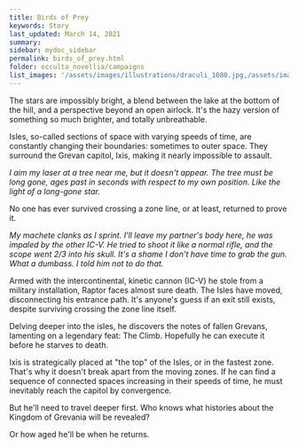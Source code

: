 ```yaml
---
title: Birds of Prey
keywords: Story
last_updated: March 14, 2021
summary:
sidebar: mydoc_sidebar
permalink: birds_of_prey.html
folder: occulta_novellia/campaigns
list_images: '/assets/images/illustrations/draculi_1080.jpg,/assets/images/illustrations/laurence_the_duelist_1080.jpg,/assets/images/illustrations/iscara_the_ten_thousand_guns_1080.jpg,/assets/images/illustrations/alpha_draculi_1080.jpg'
---
```


The stars are impossibly bright, a blend between the lake at the bottom of the hill, and a perspective beyond an open airlock. It's the hazy version of something so much brighter, and totally unbreathable.

Isles, so-called sections of space with varying speeds of time, are constantly changing their boundaries: sometimes to outer space. They surround the Grevan capitol, Ixis, making it nearly impossible to assault.

*I aim my laser at a tree near me, but it doesn't appear. The tree must be long gone, ages past in seconds with respect to my own position. Like the light of a long-gone star.*

No one has ever survived crossing a zone line, or at least, returned to prove it.

*My machete clanks as I sprint. I'll leave my partner's body here, he was impaled by the other IC-V. He tried to shoot it like a normal rifle, and the scope went 2/3 into his skull. It's a shame I don't have time to grab the gun. What a dumbass. I told him not to do that.*

Armed with the intercontinental, kinetic cannon (IC-V) he stole from a military installation, Raptor faces almost sure death. The Isles have moved, disconnecting his entrance path. It's anyone's guess if an exit still exists, despite surviving crossing the zone line itself.

Delving deeper into the isles, he discovers the notes of fallen Grevans, lamenting on a legendary feat: The Climb. Hopefully he can execute it before he starves to death.

Ixis is strategically placed at "the top" of the Isles, or in the fastest zone. That's why it doesn't break apart from the moving zones. If he can find a sequence of connected spaces increasing in their speeds of time, he must inevitably reach the capitol by convergence.

But he'll need to travel deeper first. Who knows what histories about the Kingdom of Grevania will be revealed?

Or how aged he'll be when he returns.
